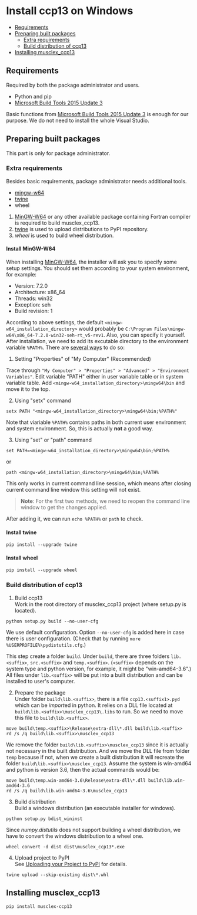 # Install ccp13 on Windows

- [Requirements](#requirements)
- [Preparing built packages](#preparing-built-packages)
  - [Extra requirements](#extra-requirements)
  - [Build distribution of ccp13](#build-distribution-of-ccp13)
- [Installing musclex_ccp13](#installing-musclex_ccp13)

## Requirements
Required by both the package administrator and users.
- Python and pip
- [Microsoft Build Tools 2015 Update 3][1]

Basic functions from [Microsoft Build Tools 2015 Update 3][1] is enough for our
purpose. We do not need to install the whole Visual Studio.

## Preparing built packages
This part is only for package administrator.

### Extra requirements
Besides basic requirements, package administrator needs additional tools.
- [mingw-w64][2]
- [twine][3]
- wheel


1. [MinGW-W64][2] or any other available package containing Fortran compiler is
  required to build musclex_ccp13.
2. [twine][3] is used to upload distributions to PyPI repository.
3. *wheel* is used to build wheel distribution.

#### Install MinGW-W64
When installing [MinGW-W64][2], the installer will ask you to specify some setup
settings. You should set them according to your system environment, for example:
- Version: 7.2.0
- Architecture: x86_64
- Threads: win32
- Exception: seh
- Build revision: 1

According to above settings, the default `<mingw-w64_installation_directory>` would
probably be `C:\Program Files\mingw-w64\x86_64-7.2.0-win32-seh-rt_v5-rev1`. Also,
you can specify it yourself.  
After installation, we need to add its excutable directory to the environment variable
`%PATH%`. There are [several ways][4] to do so:
1. Setting "Properties" of "My Computer" (Recommended)

  Trace through `"My Computer" > "Properties" > "Advanced" > "Environment Variables"`.
  Edit variable "PATH" either in user variable table or in system variable table. Add
  `<mingw-w64_installation_directory>\mingw64\bin` and move it to the top.

2. Using "setx" command
```
setx PATH "<mingw-w64_installation_directory>\mingw64\bin;%PATH%"
```
  Note that viariable `%PATH%` contains paths in both current user environment and
  system environment. So, this is actually **not** a good way.

3. Using "set" or "path" command
```
set PATH=<mingw-w64_installation_directory>\mingw64\bin;%PATH%
```
  or
```
path <mingw-w64_installation_directory>\mingw64\bin;%PATH%
```
  This only works in current command line session, which means after closing current
  command line window this setting will not exist.

> **Note**: For the first two methods, we need to reopen the command line window to
  get the changes applied.

After adding it, we can run `echo %PATH%` or `path` to check.

#### Install twine
```
pip install --upgrade twine
```

#### Install wheel
```
pip install --upgrade wheel
```

### Build distribution of ccp13
1. Build ccp13  
  Work in the root directory of musclex_ccp13 project (where setup.py is located).
```
python setup.py build --no-user-cfg
```
  We use default configuration. Option `--no-user-cfg` is added here in case there is
  user configuration. (Check that by running `more %USERPROFILE%\pydistutils.cfg`.)

  This step create a folder `build`. Under `build`, there are three folders
  `lib.<suffix>`, `src.<suffix>` and `temp.<suffix>`. (`<suffix>` depends on the
  system type and python version, for example, it might be "win-amd64-3.6".)
  All files under `lib.<suffix>` will be put into a built distribution and can be
  installed to user's computer.

2. Prepare the package  
  Under folder `build\lib.<suffix>`, there is a file `ccp13.<suffix1>.pyd` which
  can be *import*ed in python. It relies on a DLL file located at 
  `build\lib.<suffix>\musclex_ccp13\.libs` to run. So we need to move this file to
  `build\lib.<suffix>`.
```
move build\temp.<suffix>\Release\extra-dll\*.dll build\lib.<suffix>
rd /s /q build\lib.<suffix>\musclex_ccp13
```
  We remove the folder `build\lib.<suffix>\musclex_ccp13` since it is actually not
  necessary in the built distribution. And we move the DLL file from folder `temp`
  because if not, when we create a built distribution it will recreate the folder
  `build\lib.<suffix>\musclex_ccp13`. Assume the system is win-amd64 and python is
  version 3.6, then the actual commands would be:
```
move build\temp.win-amd64-3.6\Release\extra-dll\*.dll build\lib.win-amd64-3.6
rd /s /q build\lib.win-amd64-3.6\musclex_ccp13
```

3. Build distribution  
  Build a windows distribution (an executable installer for windows).
```
python setup.py bdist_wininst
```
  Since *numpy.distutils* does not support building a wheel distribution, we have
  to convert the windows distribution to a wheel one.
```
wheel convert -d dist dist\musclex_ccp13*.exe
```

4. Upload project to PyPI  
  See [Uploading your Project to PyPI][5] for details.
```
twine upload --skip-existing dist\*.whl
```

## Installing musclex_ccp13
```
pip install musclex-ccp13
```

[1]: https://www.visualstudio.com/vs/older-downloads/
[2]: http://mingw-w64.org/doku.php/download/mingw-builds
[3]: https://pypi.python.org/pypi/twine
[4]: https://www.computerhope.com/issues/ch000549.htm
[5]: https://packaging.python.org/tutorials/distributing-packages/#uploading-your-project-to-pypi